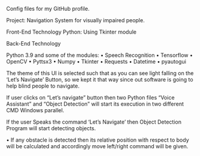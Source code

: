 Config files for my GitHub profile.

Project: Navigation System for visually impaired people.

Front-End Technology Python: Using Tkinter module

Back-End Technology

Python 3.9 and some of the modules: • Speech Recognition • Tensorflow • OpenCV • Pyttsx3 • Numpy • Tkinter • Requests • Datetime • pyautogui

The theme of this UI is selected such that as you can see light falling on the ‘Let’s Navigate’ Button, so we kept it that way since out software is going to help blind people to navigate.

If user clicks on “Let’s navigate” button then two Python files “Voice Assistant” and “Object Detection” will start its execution in two different CMD Windows parallel.

If the user Speaks the command ‘Let’s Navigate’ then Object Detection Program will start detecting objects.

• If any obstacle is detected then its relative position with respect to body will be calculated and accordingly move left/right command will be given.
